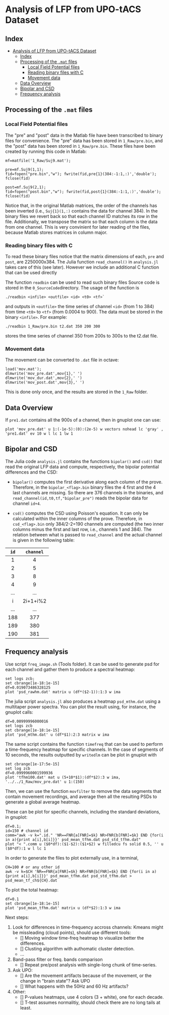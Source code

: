# Analysis of LFP from UPO-tACS Dataset

## Index
<!-- vim-markdown-toc GFM -->

- [Analysis of LFP from UPO-tACS Dataset](#analysis-of-lfp-from-upo-tacs-dataset)
	- [Index](#index)
	- [Processing of the `.mat` files](#processing-of-the-mat-files)
		- [Local Field Potential files](#local-field-potential-files)
		- [Reading binary files with C](#reading-binary-files-with-c)
		- [Movement data](#movement-data)
	- [Data Overview](#data-overview)
	- [Bipolar and CSD](#bipolar-and-csd)
	- [Frequency analysis](#frequency-analysis)

<!-- vim-markdown-toc -->


## Processing of the `.mat` files

### Local Field Potential files

The "pre" and "post" data in the Matlab file have been transcribed to binary files for convenience.
The "pre" data has been stored in `1_Raw/pre.bin`, and the "post" data has been stored in `1_Raw/pre.bin`.
These files have been created by running this code in Matlab:

```
mf=matfile('1_Raw/Suj9.mat');

pre=mf.Suj9(1,1);
fid=fopen("pre.bin","w"); fwrite(fid,pre{1}(384:-1:1,:)','double'); fclose(fid)

post=mf.Suj9(2,1);
fid=fopen("post.bin","w"); fwrite(fid,post{1}(384:-1:1,:)','double'); fclose(fid)
```

Notice that, in the original Matlab matrices, the order of the channels has been inverted (i.e., `Suj{1}(1,:)` contains the data for channel 384).
In the binary files we revert back so that each channel ID matches its row in the file.
Additionally, we transpose the matrix so that each column is the data from one channel.
This is very convinient for later reading of the files, because Matlab stores matrices in column major.

### Reading binary files with C

To read these binary files notice that the matrix dimensions of each, `pre` and `post`, are 2250000x384.
The Julia function `read_channel()` in `analysis.jl` takes care of this (see later).
However we include an additional C function that can be used directly

The function `readbin` can be used to read such binary files
Source code is stored in the `0_SourceCode`directory.
The usage of the function is 

```
./readbin <infile> <outfile> <id> <t0> <tf>`
```
and outputs in `<outfile>` the time series of channel `<id>` (from 1 to 384)
from time `<t0>` to `<tf>` (from 0.0004 to 900).
The data must be stored in the binary `<infile>`.
For example:

```
./readbin 1_Raw/pre.bin t2.dat 350 200 300
```

stores the time series of channel 350 from 200s to 300s to the t2.dat file.


### Movement data

The movement can be converted to `.dat` file in octave:
```
load('mov.mat');
dlmwrite('mov_pre.dat',mov{1},' ')
dlmwrite('mov_dur.dat',mov{2},' ')
dlmwrite('mov_post.dat',mov{3},' ')
```
This is done only once, and the results are stored in the `1_Raw` folder.


## Data Overview


If `pre1.dat` contains all the 900s of a channel, then in gnuplot one can use:

```
plot 'mov_pre.dat' u 1:(-1e-5):(0):(2e-5) w vectors nohead lc 'gray' , 'pre1.dat' ev 10 w l lc 1 lw 1
```

## Bipolar and CSD

The Julia code `analysis.jl` contains the functions `bipolar()` and `csd()`
that read the original LFP data and compute, respectively, the bipolar potential
differences and the CSD:

- `bipolar()` computes the first derivative along each column of the prove. 
Therefore, in the `bipolar_<flag>.bin` binary files the 4 first and the 4 last channels
are missing. So there are 376 channels in the binaries, and `read_channel(id,t0,tf,"bipolar_pre")` reads the bipolar data for channel `id+4`.

- `csd()` computes the CSD using Poisson's equation. It can only be calculated within the inner columns of the prove.
Therefore, in `csd_<flag>.bin` only 384/2-2=190 channels are computed (the two inner columns minus
the first and last row, i.e., channels 1 and 384). The relation between what is passed to `read_channel` and the actual
channel is given in the following table:

| `id` | `channel`  |
|:-:   |:-:         |
|  1   |    4       |
|  2   |    5       |
|  3   |    8       |
|  4   |    9       |
|  ... |     ...    |
|  i   | 2i+1+i%2   |
|  ... |     ...    |
|  188 |   377      |
|  189 |   380      |
|  190 |   381      |


## Frequency analysis

Use script `freq_image.sh` (Tools folder).
It can be used to generate psd for each channel and gather 
them to produce a spectral heatmap:

```
set logs zcb;
set cbrange[1e-18:1e-15]
df=0.019073486328125
plot 'psd_rawhm.dat' matrix u (df*($2-1)):1:3 w ima
```

The julia script `analysis.jl` also produces a heatmap `psd_mthm.dat` using a multitaper power spectra.
You can plot the result using, for instance, the gnuplot calls:

```
df=0.00999996000016
set logs zcb
set cbrange[1e-18:1e-15]
plot 'psd_mthm.dat' u (df*$1):2:3 matrix w ima
```

The same script contains the function `timefreq` that can be used to perform a time-frequency heatmap
for specific channels.
In the case of segments of 10 seconds, the results outputted by `writedlm` can be plot in gnuplot with

```
set cbrange[1e-17:5e-15]
set log zcb
df=0.0999960001599936
plot 'tfhm100.dat' mat u (5+10*$1):(df*$2):3 w ima, '../../1_Raw/mov_pre.dat' u 1:(150)
```

Then, we can use the function `movfilter` to remove the data segments that
contain movement recordings, and average then all the resulting PSDs to
generate a global average heatmap.

These can be plot for specific channels, including the standard deviations, in gnuplot:

```
df=0.1;
id=150 # channel id
comm="awk -v k=".id." 'NR==FNR{a[FNR]=$k} NR>FNR{b[FNR]=$k} END {for(i in a){print a[i],b[i]}}' psd_mean_tfhm.dat psd_std_tfhm.dat"
plot "< ".comm u ($0*df):($1-$2):($1+$2) w filledcu fs solid 0.5, '' u ($0*df):1 w l lc 1
```
In order to generate the files to plot externally use, in a terminal,

```
CH=100 # or any other id
awk -v k=$CH 'NR==FNR{a[FNR]=$k} NR>FNR{b[FNR]=$k} END {for(i in a){print a[i],b[i]}}' psd_mean_tfhm.dat psd_std_tfhm.dat > psd_mean_tf_ch${CH}.dat
```


To plot the total heatmap:

```
df=0.1
set cbrange[1e-18:1e-15]
plot 'psd_mean_tfhm.dat' matrix u (df*$2):1:3 w ima
```

Next steps:

1. Look for differences in time-frequency accross channels: Kmeans might be missleading (cloud points), should use different tools:
	- [] Moving window time-freq heatmap to visualize better the differences.
	- [] Clusting algorithm with authomatic cluster detection.
	- ...
2. Band-pass filter or freq. bands comparison 
	- [] Repeat pre/post analysis with single-long chunk of time-series.
3. Ask UPO:
	- [] Are the movement artifacts because of the movement, or the change in "brain state"? Ask UPO
	- [] What happens with the 50Hz and 60 Hz artifacts?
4. Other:
	- [] P-values heatmaps, use 4 colors (3 + white), one for each decade.
	- [] T-test assumes normalitiy, should check there are no long tails at least.

